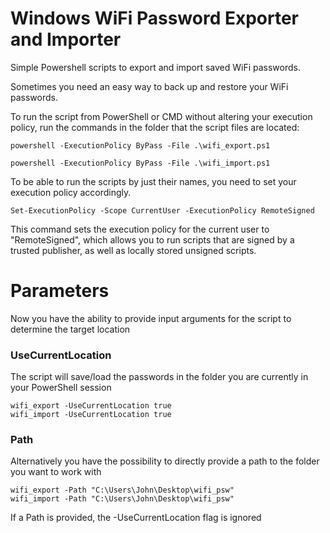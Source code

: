# Windows WiFi Password Exporter and Importer
Simple Powershell scripts to export and import saved WiFi passwords.

Sometimes you need an easy way to back up and restore your WiFi passwords.

To run the script from PowerShell or CMD without altering your execution policy, run the commands in the folder that the script files are located:
```
powershell -ExecutionPolicy ByPass -File .\wifi_export.ps1
```
```
powershell -ExecutionPolicy ByPass -File .\wifi_import.ps1
```

To be able to run the scripts by just their names, you need to set your execution policy accordingly.
```
Set-ExecutionPolicy -Scope CurrentUser -ExecutionPolicy RemoteSigned
```
This command sets the execution policy for the current user to "RemoteSigned", which allows you to run scripts that are signed by a trusted publisher, as well as locally stored unsigned scripts.

# Parameters
Now you have the ability to provide input arguments for the script to determine the target location  
  
### UseCurrentLocation  
The script will save/load the passwords in the folder you are currently in your PowerShell session  
```
wifi_export -UseCurrentLocation true
wifi_import -UseCurrentLocation true
```
### Path  
Alternatively you have the possibility to directly provide a path to the folder you want to work with
```
wifi_export -Path "C:\Users\John\Desktop\wifi_psw"
wifi_import -Path "C:\Users\John\Desktop\wifi_psw"
```
If a Path is provided, the -UseCurrentLocation flag is ignored
